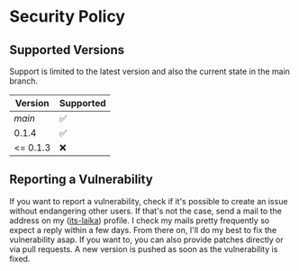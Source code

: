 # Security Policy

## Supported Versions

Support is limited to the latest version and also the current state in the main
branch.

| Version       | Supported          |
| ------------- | ------------------ |
| _main_        | :white_check_mark: |
| 0.1.4         | :white_check_mark: |
| <= 0.1.3      | :x:                |

## Reporting a Vulnerability

If you want to report a vulnerability, check if it's possible to create an issue
without endangering other users. If that's not the case, send a mail to the
address on my ([its-laika](https://github.com/its-laika)) profile. I check my
mails pretty frequently so expect a reply within a few days. From there on, I'll
do my best to fix the vulnerability asap. If you want to, you can also provide
patches directly or via pull requests. A new version is pushed as soon as the
vulnerability is fixed.
